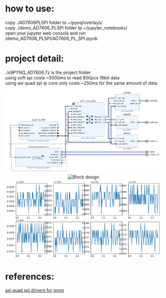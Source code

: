 # how to use:  
copy ./AD7606PLSPI folder to ~/pynq/overlays/  
copy ./demo_AD7606_PLSPI folder tp ~/jupyter_notebooks/  
open your jupyter web console and run /demo_AD7606_PLSPI/AD7606_PL_SPI.ipynb  
# project detail:  
./s9PYNQ_AD7606.7z is the project folder  
using soft spi costs ~5000ms to read 800pcs 16bit data  
using axi quad spi ip core only costs ~250ms for the same amount of data  
<div  align="center">    
	<img src="./block_design.png"  alt="Block design" align=center />  
 </div>
   
  
  
<div  align="center">    
	<img src="./pic.jpg"  alt="Block design" align=center />  
 </div>
   
  
  
<div  align="center">    
	<img src="./res.png"  alt="Block design" align=center />  
 </div>
   
  
# references:  
[axi quad spi drivers for pynq](https://discuss.pynq.io/t/axi-spi-python-code/250/8)  
